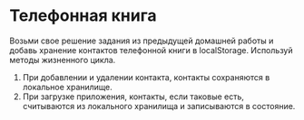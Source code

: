 # Телефонная книга

Возьми свое решение задания из предыдущей домашней работы и добавь хранение
контактов телефонной книги в localStorage. Используй методы жизненного цикла.

1. При добавлении и удалении контакта, контакты сохраняются в локальное
   хранилище.
2. При загрузке приложения, контакты, если таковые есть, считываются из
   локального хранилища и записываются в состояние.
